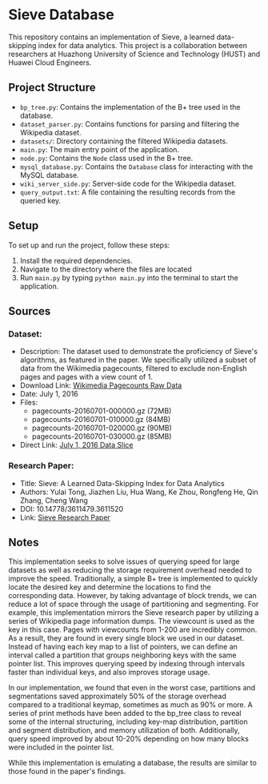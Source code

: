 # Sieve Database

This repository contains an implementation of Sieve, a learned data-skipping index for data analytics. This project is a collaboration between researchers at Huazhong University of Science and Technology (HUST) and Huawei Cloud Engineers.

## Project Structure

- `bp_tree.py`: Contains the implementation of the B+ tree used in the database.
- `dataset_parser.py`: Contains functions for parsing and filtering the Wikipedia dataset.
- `datasets/`: Directory containing the filtered Wikipedia datasets.
- `main.py`: The main entry point of the application.
- `node.py`: Contains the `Node` class used in the B+ tree.
- `mysql_database.py`: Contains the `Database` class for interacting with the MySQL database.
- `wiki_server_side.py`: Server-side code for the Wikipedia dataset.
- `query_output.txt`: A file containing the resulting records from the queried key.

## Setup

To set up and run the project, follow these steps:

1. Install the required dependencies.
2. Navigate to the directory where the files are located
3. Run `main.py` by typing `python main.py` into the terminal to start the application.

## Sources
### Dataset:
- Description: The dataset used to demonstrate the proficiency of Sieve's algorithms, as featured in the paper. We specifically utilized a subset of data from the Wikimedia pagecounts, filtered to exclude non-English pages and pages with a view count of 1.
- Download Link: [Wikimedia Pagecounts Raw Data](https://dumps.wikimedia.org/other/pagecounts-raw/)
- Date: July 1, 2016
- Files:
  - pagecounts-20160701-000000.gz (72MB)
  - pagecounts-20160701-010000.gz (84MB)
  - pagecounts-20160701-020000.gz (90MB)
  - pagecounts-20160701-030000.gz (85MB)
- Direct Link: [July 1, 2016 Data Slice](https://dumps.wikimedia.org/other/pagecounts-raw/2016/2016-07/)

### Research Paper:
- Title: Sieve: A Learned Data-Skipping Index for Data Analytics
- Authors: Yulai Tong, Jiazhen Liu, Hua Wang, Ke Zhou, Rongfeng He, Qin Zhang, Cheng Wang
- DOI: 10.14778/3611479.3611520
- Link: [Sieve Research Paper](https://dl.acm.org/doi/10.14778/3611479.3611520)

## Notes
This implementation seeks to solve issues of querying speed for large datasets as well as reducing the storage requirement overhead needed to improve the speed. Traditionally, a simple B+ tree is implemented to quickly locate the desired key and determine the locations to find the corresponding data. However, by taking advantage of block trends, we can reduce a lot of space through the usage of partitioning and segmenting. For example, this implementation mirrors the Sieve research paper by utilizing a series of Wikipedia page information dumps. The viewcount is used as the key in this case. Pages with viewcounts from 1-200 are incredibly common. As a result, they are found in every single block we used in our dataset. Instead of having each key map to a list of pointers, we can define an interval called a partition that groups neighboring keys with the same pointer list. This improves querying speed by indexing through intervals faster than individual keys, and also improves storage usage. 

In our implementation, we found that even in the worst case, partitions and segmentations saved approximately 50% of the storage overhead compared to a traditional keymap, sometimes as much as 90% or more. A series of print methods have been added to the bp_tree class to reveal some of the internal structuring, including key-map distribution, partition and segment distribution, and memory utilization of both. Additionally, query speed improved by about 10-20% depending on how many blocks were included in the pointer list.

While this implementation is emulating a database, the results are similar to those found in the paper's findings.
